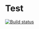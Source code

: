 # Test

[![Build status](https://ci.appveyor.com/api/projects/status/q0iy1coj8dvjyrln?svg=true)](https://ci.appveyor.com/project/Kutimskii/ci-template)